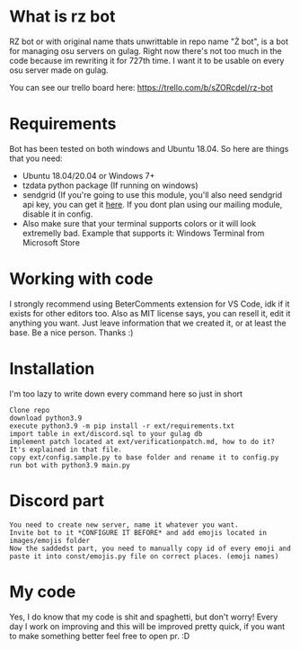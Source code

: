 # What is rz bot
RZ bot or with original name thats unwrittable in repo name "Ż bot", is a bot for managing osu servers on gulag. Right now there's not too much in the code because im rewriting it for 727th time. I want it to be usable on every osu server made on gulag.

You can see our trello board here: https://trello.com/b/sZORcdeI/rz-bot

# Requirements
Bot has been tested on both windows and Ubuntu 18.04.
So here are things that you need:

- Ubuntu 18.04/20.04 or Windows 7+
- tzdata python package (If running on windows)
- sendgrid (If you're going to use this module, you'll also need sendgrid api key, you can get it [here](https://sendgrid.com). If you dont plan using our mailing module, disable it in config.
- Also make sure that your terminal supports colors or it will look extremelly bad. Example that supports it: Windows Terminal from Microsoft Store

# Working with code
I strongly recommend using BeterComments extension for VS Code, idk if it exists for other editors too.
Also as MIT license says, you can resell it, edit it anything you want. Just leave information that we created it, or at least the base. Be a nice person. Thanks :)

# Installation
I'm too lazy to write down every command here so just in short
```
Clone repo
download python3.9
execute python3.9 -m pip install -r ext/requirements.txt
import table in ext/discord.sql to your gulag db
implement patch located at ext/verificationpatch.md, how to do it? It's explained in that file.
copy ext/config.sample.py to base folder and rename it to config.py
run bot with python3.9 main.py
```

# Discord part
```
You need to create new server, name it whatever you want.
Invite bot to it *CONFIGURE IT BEFORE* and add emojis located in images/emojis folder
Now the saddedst part, you need to manually copy id of every emoji and paste it into const/emojis.py file on correct places. (emoji names)
```

# My code
Yes, I do know that my code is shit and spaghetti, but don't worry! Every day I work on improving and this will be improved pretty quick, if you want to make something better feel free to open pr. :D
